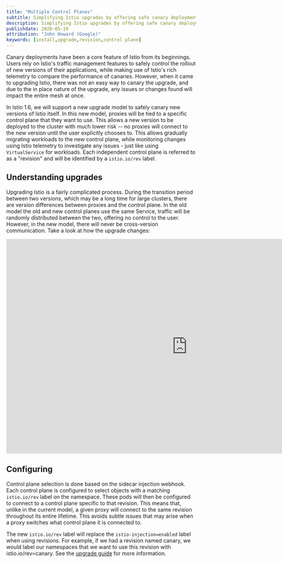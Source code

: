 ```yaml
---
title: "Multiple Control Planes"
subtitle: Simplifying Istio upgrades by offering safe canary deployments of the control plane
description: Simplifying Istio upgrades by offering safe canary deployments of the control plane.
publishdate: 2020-05-19
attribution: "John Howard (Google)"
keywords: [install,upgrade,revision,control plane]
---
```


Canary deployments have been a core feature of Istio from its beginnings. Users rely on Istio's traffic management features to safely control the rollout of new versions of their applications, while making use of Istio's rich telemetry to compare the performance of canaries. However, when it came to upgrading Istio, there was not an easy way to canary the upgrade, and due to  the in place nature of the upgrade, any issues or changes found will impact the entire mesh at once.

In Istio 1.6, we will support a new upgrade model to safely canary new versions of Istio itself. In this new model, proxies will be tied to a specific control plane that they want to use. This allows a new version to be deployed to the cluster with much lower risk -- no proxies will connect to the new version until the user explicitly chooses to. This allows gradually migrating workloads to the new control plane, while monitoring changes using Istio telemetry to investigate any issues - just like using `VirtualService` for workloads. Each independent control plane is referred to as a "revision" and will be identified by a `istio.io/rev` label.

## Understanding upgrades

Upgrading Istio is a fairly complicated process. During the transition period between two versions, which may be a long time for large clusters, there are version differences between proxies and the control plane. In the old model the old and new control planes use the same Service, traffic will be randomly distributed between the two, offering no control to the user. However, in the new model, there will never be cross-version communication. Take a look at how the upgrade changes:

<iframe src="https://docs.google.com/presentation/d/e/2PACX-1vSbj4B52oEtQ8wGvmaSy29Zao3Q8Ex-w6JaripuJThMTK4F4bxDZkyNUSaexz8Rp8v4QCuDB2dAZkrv/embed?start=false&loop=true&delayms=3000" frameborder="0" width="960" height="569" allowfullscreen="true" mozallowfullscreen="true" webkitallowfullscreen="true"></iframe>

## Configuring

Control plane selection is done based on the sidecar injection webhook. Each control plane is configured to select objects with a matching `istio.io/rev` label on the namespace. These pods will then be configured to connect to a control plane specific to that revision. This means that, unlike in the current model, a given proxy will connect to the same revision throughout its entire lifetime. This avoids subtle issues that may arise when a proxy switches what control plane it is connected to.

The new `istio.io/rev` label will replace the `istio-injection=enabled` label when using revisions. For example, if we had a revision named canary, we would label our namespaces that we want to use this revision with istio.io/rev=canary. See the [upgrade guide](/docs/setup/upgrade) for more information.
